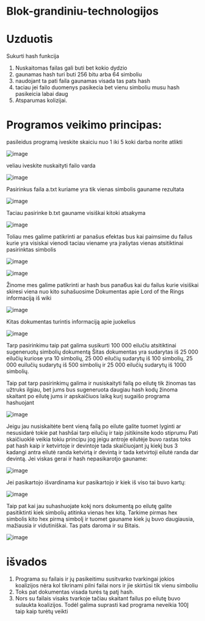 # Blok-grandiniu-technologijos

# Uzduotis

Sukurti hash funkcija 

1. Nuskaitomas failas gali buti bet kokio dydzio
2. gaunamas hash turi buti 256 bitu arba 64 simboliu 
3. naudojant ta pati faila gaunamas visada tas pats hash
4. taciau jei failo duomenys pasikecia bet vienu simboliu musu hash pasikeicia labai daug
5. Atsparumas kolizijai.

# Programos veikimo principas:
pasileidus programą iveskite skaiciu nuo 1 iki 5 koki darba norite atlikti

![image](https://user-images.githubusercontent.com/75576100/135527123-13e96112-e4a6-49db-8be3-02fa1b4de055.png)

veliau iveskite nuskaityti failo varda

![image](https://user-images.githubusercontent.com/75576100/135520396-b8065ca3-01af-4bdd-9c81-71d76d23e08b.png)

Pasirinkus faila a.txt kuriame yra tik vienas simbolis gauname rezultata 

![image](https://user-images.githubusercontent.com/75576100/135521162-dc6e7703-4765-43cb-bc1a-6447e36aee6f.png)

Taciau pasirinke b.txt gauname visiškai kitoki atsakyma

![image](https://user-images.githubusercontent.com/75576100/135521288-80fffb5b-d7fe-4d1f-a8ed-69755643580f.png)

Toliau mes galime patikrinti ar panašus efektas bus kai paimsime du failus kurie yra visiskai vienodi taciau viename yra įrašytas vienas atsitiktinai pasirinktas simbolis

![image](https://user-images.githubusercontent.com/75576100/135521571-c7a348aa-bddf-403e-b6ab-43ec8597ab31.png)

![image](https://user-images.githubusercontent.com/75576100/135521645-aa14ca18-b53e-419c-849a-711afaddfedf.png)

Žinome mes galime patikrinti ar hash bus pana6us kai du failus kurie visiškai skiresi viena nuo kito suhašuosime
Dokumentas apie Lord of the Rings informaciją iš wiki 

![image](https://user-images.githubusercontent.com/75576100/135522017-c79c4e72-689e-434b-b0f4-6cac819d0674.png)

Kitas dokumentas turintis informaciją apie juokelius

![image](https://user-images.githubusercontent.com/75576100/135522175-4d330675-2eff-450e-acf0-ee50ed228425.png)

Tarp pasirinkimu taip pat galima susikurti 100 000 eilučiu atsitiktinai sugeneruotų simbolių dokumentą
Šitas dokumentas yra sudarytas iš 25 000 eilučių kuriose yra 10 simbolių, 25 000 eilučių sudarytų iš 100 simbolių, 25 000 euilučių sudarytų iš 500 simbolių ir 25 000 eilučių sudarytų iš 1000 simbolių.

Taip pat tarp pasirinkimų galima ir nusiskaityti failą po eilutę tik žinomas tas užtruks ilgiau, bet jums bus sugeneruota daugiau hash kodų žinoma skaitant po eilutę jums ir apskaičiuos laiką kurį sugaišo programa hashuojant

![image](https://user-images.githubusercontent.com/75576100/136427672-29e92964-63ba-427e-bbb6-5e5ef23f2aca.png)

Jeigu jau nusiskaitėte bent vieną failą po eilute galite tuomet lyginti ar nesusidarė tokie pat hashšai tarp eilučių ir taip įsitikinsite kodo stiprumu 
Pati skaičiuoklė veikia tokiu principu jog jeigu antroje eilutėje buvo rastas toks pat hash kaip ir ketvirtoje ir devintoje tada skaičiuojant jų kiekį bus 3 kadangi antra eilutė randa ketvirtą ir devintą ir tada ketvirtoji eilutė randa dar devintą.
Jei viskas gerai ir hash nepasikarotjo gauname: 

![image](https://user-images.githubusercontent.com/75576100/136422111-63cc9e45-d02f-4333-b0e2-566cfb50fdf6.png)

Jei pasikartojo išvardinama kur pasikartojo ir kiek iš viso tai buvo kartų: 

![image](https://user-images.githubusercontent.com/75576100/136426535-5dce1781-f656-402b-aee4-fbea09985f22.png)

Taip pat kai jau suhashuojate kokį nors dokumentą po eilutę galite pasitiktinti kiek simbolių atitinka vienas hex kitą. Tarkime pirmas hex simbolis kito hex pirmą simbolį ir tuomet gauname kiek jų buvo daugiausia, mažiausia ir vidutiniškai. Tas pats daroma ir su Bitais.

![image](https://user-images.githubusercontent.com/75576100/136421487-1d59abf4-7aab-4db6-a35c-960bac5fac4b.png)

# išvados 

1. Programa su failais ir jų pasikeitimu susitvarko tvarkingai jokios koalizijos nėra kol tikrinami pilni failai nors ir jie skirtūsi tik vienu simboliu 
2. Toks pat dokumentas visada turės tą patį hash.
3. Nors su failais visaks tvarkoje tačiau skaitant failus po eilutę buvo sulaukta koalizijos. Todėl galima suprasti kad programa neveikia 100Į taip kaip turėtų veikti

